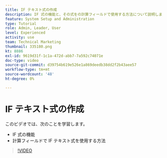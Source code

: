 ```yaml
---
title: IF テキスト式の作成
description: IF 式の機能と、その式をの計算フィールドで使用する方法について説明します。 [!DNL Workfront].
feature: System Setup and Administration
type: Tutorial
role: Admin, Leader, User
level: Experienced
activity: use
team: Technical Marketing
thumbnail: 335180.png
kt: 8886
exl-id: 9619d31f-1c1a-472d-abb7-7a592c74071e
doc-type: video
source-git-commit: d39754b619e526e1a869deedb38dd2f2b43aee57
workflow-type: tm+mt
source-wordcount: '48'
ht-degree: 0%

---
```


# IF テキスト式の作成

このビデオでは、次のことを学習します。

* IF 式の機能
* 計算フィールドで IF テキスト式を使用する方法

>[!VIDEO](https://video.tv.adobe.com/v/335180/?quality=12)
